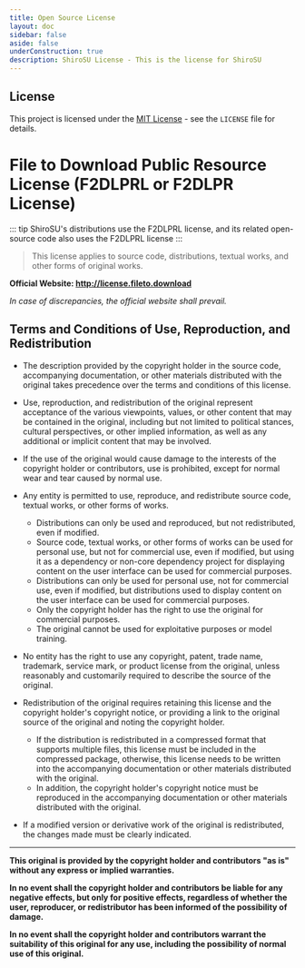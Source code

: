 ```yaml
---
title: Open Source License
layout: doc
sidebar: false
aside: false
underConstruction: true
description: ShiroSU License - This is the license for ShiroSU
---
```


## License

This project is licensed under the [MIT License](https://opensource.org/licenses/MIT) - see the `LICENSE` file for details.

# File to Download Public Resource License (F2DLPRL or F2DLPR License)

::: tip
ShiroSU's distributions use the F2DLPRL license, and its related open-source code also uses the F2DLPRL license
:::

> This license applies to source code, distributions, textual works, and other forms of original works.

**Official Website: <http://license.fileto.download>**

_In case of discrepancies, the official website shall prevail._

## Terms and Conditions of Use, Reproduction, and Redistribution

- The description provided by the copyright holder in the source code, accompanying documentation, or other materials distributed with the original takes precedence over the terms and conditions of this license.

- Use, reproduction, and redistribution of the original represent acceptance of the various viewpoints, values, or other content that may be contained in the original, including but not limited to political stances, cultural perspectives, or other implied information, as well as any additional or implicit content that may be involved.

- If the use of the original would cause damage to the interests of the copyright holder or contributors, use is prohibited, except for normal wear and tear caused by normal use.

- Any entity is permitted to use, reproduce, and redistribute source code, textual works, or other forms of works.
  - Distributions can only be used and reproduced, but not redistributed, even if modified.
  - Source code, textual works, or other forms of works can be used for personal use, but not for commercial use, even if modified, but using it as a dependency or non-core dependency project for displaying content on the user interface can be used for commercial purposes.
  - Distributions can only be used for personal use, not for commercial use, even if modified, but distributions used to display content on the user interface can be used for commercial purposes.
  - Only the copyright holder has the right to use the original for commercial purposes.
  - The original cannot be used for exploitative purposes or model training.

- No entity has the right to use any copyright, patent, trade name, trademark, service mark, or product license from the original, unless reasonably and customarily required to describe the source of the original.

- Redistribution of the original requires retaining this license and the copyright holder's copyright notice, or providing a link to the original source of the original and noting the copyright holder.
  - If the distribution is redistributed in a compressed format that supports multiple files, this license must be included in the compressed package, otherwise, this license needs to be written into the accompanying documentation or other materials distributed with the original.
  - In addition, the copyright holder's copyright notice must be reproduced in the accompanying documentation or other materials distributed with the original.

- If a modified version or derivative work of the original is redistributed, the changes made must be clearly indicated.

---

**This original is provided by the copyright holder and contributors "as is" without any express or implied warranties.**

**In no event shall the copyright holder and contributors be liable for any negative effects, but only for positive effects, regardless of whether the user, reproducer, or redistributor has been informed of the possibility of damage.**

**In no event shall the copyright holder and contributors warrant the suitability of this original for any use, including the possibility of normal use of this original.**